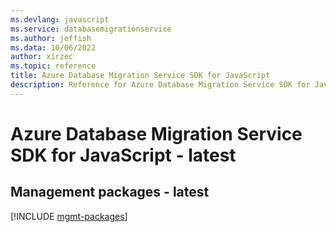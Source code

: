```yaml
---
ms.devlang: javascript
ms.service: databasemigrationservice
ms.author: jeffish
ms.data: 10/06/2022
author: xirzec
ms.topic: reference
title: Azure Database Migration Service SDK for JavaScript
description: Reference for Azure Database Migration Service SDK for JavaScript
---
```

# Azure Database Migration Service SDK for JavaScript - latest

## Management packages - latest
[!INCLUDE [mgmt-packages](database-migration-service-mgmt-index.md)]